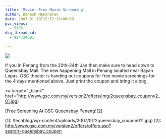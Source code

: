 ```yaml
---
title: 'Movie: Free Movie Screening'
author: Danesh Manoharan
date: 2007-01-18T15:52:19+00:00
pvc_views:
  - 5105
dsq_thread_id:
  - 924724691

---
```

![](/techblog/wp-content/uploads/2007/01/2queensbay_coupon011.jpg)

If you in Penang from the 20th-24th Jan then make sure to head down to Queensbay Mall. The new happening Mall in Penang located near Bayan Lepas. GSC theater is handing out coupons for free movie screenings for the 4 days mentioned above. Just print the coupon and bring it along.

<a target="_blank" href="http://www.gsc.com.my/version2/offers/img/2queensbay_couponv2_01.jpg)

[Free Screening At GSC Queensbay Penang][2]

 [1]: /techblog/wp-content/uploads/2007/01/2queensbay_coupon011.jpg)
 [2]: http://www.gsc.com.my/version2/offers/offers.asp?search=queensbay_coupon